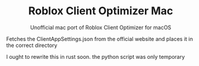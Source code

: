 <div align="center">
    <h1>Roblox Client Optimizer Mac</h1>
    <p>Unofficial mac port of Roblox Client Optimizer for macOS</p>
</div>

Fetches the ClientAppSettings.json from the official website and places it in the correct directory

I ought to rewrite this in rust soon. the python script was only temporary
